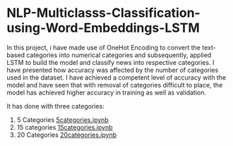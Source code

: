 # NLP-Multiclasss-Classification-using-Word-Embeddings-LSTM
In this project, i have made use of OneHot Encoding to convert the text-based categories into numerical categories and subsequently, applied LSTM to build the model and classify news into respective categories. I have presented how accuracy was affected by the number of categories used in the dataset. I have achieved a competent level of accuracy with the model and have seen that with removal of categories difficult to place, the model has achieved higher accuracy in training as well as validation.

It has done with three categories:
1. 5 Categories  [5categories.ipynb](https://github.com/nandita96/NLP-Multiclasss-Classification-using-Word-Embeddings-LSTM/blob/master/5categories.ipynb)
2. 15 categories [15categories.ipynb](https://github.com/nandita96/NLP-Multiclasss-Classification-using-Word-Embeddings-LSTM/blob/master/15categories.ipynb)
3. 20 Categories [20categories.ipynb](https://github.com/nandita96/NLP-Multiclasss-Classification-using-Word-Embeddings-LSTM/blob/master/20categories.ipynb)
